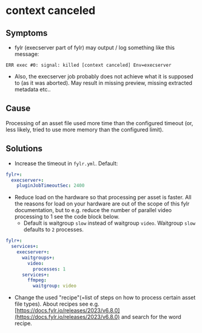 # context canceled

## Symptoms

* fylr (execserver part of fylr) may output / log something like this message:

```
ERR exec #0: signal: killed [context canceled] Env=execserver
```

* Also, the execserver job probably does not achieve what it is supposed to (as it was aborted). May result in missing preview, missing extracted metadata etc..

## Cause

Processing of an asset file used more time than the configured timeout (or, less likely, tried to use more memory than the configured limit).

## Solutions

* Increase the timeout in `fylr.yml`. Default:

```yaml
fylr+:
  execserver+:
    pluginJobTimeoutSec: 2400
```

* Reduce load on the hardware so that processing per asset is faster. All the reasons for load on your hardware are out of the scope of this fylr documentation, but to e.g. reduce the number of parallel video processing to 1 see the code block below.
  * Default is waitgroup `slow` instead of waitgroup `video`. Waitgroup `slow` defaults to `2` processes.

```yaml
fylr+:
  services+:
    execserver+:
      waitgroups+:
        video:
          processes: 1
      services+:
        ffmpeg:
          waitgroup: video
```

* Change the used "recipe"(=list of steps on how to process certain asset file types). About recipes see e.g. [https://docs.fylr.io/releases/2023/v6.8.0](https://docs.fylr.io/releases/2023/v6.8.0) and search for the word recipe.

